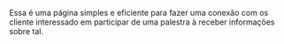 Essa é uma página simples e eficiente para fazer uma conexão com os cliente interessado em participar de uma palestra à receber informações sobre tal. 
